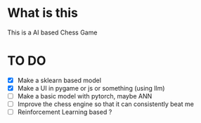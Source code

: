 # What is this
This is a AI based Chess Game

# TO DO
- [x] Make a sklearn based model
- [x] Make a UI in pygame or js or something (using llm)
- [ ] Make a basic model with pytorch, maybe ANN
- [ ] Improve the chess engine so that it can consistently beat me 
- [ ] Reinforcement Learning based ?